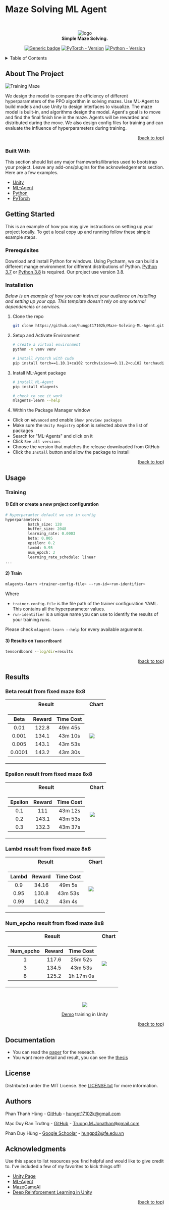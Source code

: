 <div id="top"></div>
<!--
*** Thanks for checking out the Best-README-Template. If you have a suggestion
*** that would make this better, please fork the repo and create a pull request
*** or simply open an issue with the tag "enhancement".
*** Don't forget to give the project a star!
*** Thanks again! Now go create something AMAZING! :D
-->



<!-- PROJECT SHIELDS -->
<!--
*** I'm using markdown "reference style" links for readability.
*** Reference links are enclosed in brackets [ ] instead of parentheses ( ).
*** See the bottom of this document for the declaration of the reference variables
*** for contributors-url, forks-url, etc. This is an optional, concise syntax you may use.
*** https://www.markdownguide.org/basic-syntax/#reference-style-links
-->

# Maze Solving ML Agent

<!-- PROJECT LOGO -->
<br />
<div align="center">
 
![logo](Images/logo-maze.png)  
**Simple Maze Solving.**  

[![Generic badge](https://img.shields.io/badge/License-MIT-<COLOR>.svg?style=for-the-badge)](https://github.com/hungpt17102k/Maze-Solving-ML-Agent/blob/main/LICENSE) 
[![PyTorch - Version](https://img.shields.io/badge/PYTORCH-1.10+-red?style=for-the-badge&logo=pytorch)](https://pytorch.org/get-started/locally/) 
[![Python - Version](https://img.shields.io/badge/PYTHON-3.8-red?style=for-the-badge&logo=python&logoColor=white)](https://www.python.org/downloads/)
<br/>

 
</div>

<!-- TABLE OF CONTENTS -->
<details>
  <summary>Table of Contents</summary>
  <ol>
    <li>
      <a href="#about-the-project">About The Project</a>
      <ul>
        <li><a href="#built-with">Built With</a></li>
      </ul>
    </li>
    <li>
      <a href="#getting-started">Getting Started</a>
      <ul>
        <li><a href="#prerequisites">Prerequisites</a></li>
        <li><a href="#installation">Installation</a></li>
      </ul>
    </li>
    <li><a href="#usage">Usage</a></li>
    <li><a href="#usage">Result</a></li>
    <li><a href="#contributing">Documentation</a></li>
    <li><a href="#license">License</a></li>
    <li><a href="#contact">Contact</a></li>
    <li><a href="#acknowledgments">Acknowledgments</a></li>
  </ol>
</details>



<!-- ABOUT THE PROJECT -->
## About The Project

![Training Maze](Images/Random_6x6_Training.PNG)

We design the model to compare the efficiency of different hyperparameters of the PPO algorithm in solving mazes. Use ML-Agent to build models and use Unity to design interfaces to visualize. The maze model is built-in, and algorithms design the model. Agent's goal is to move and find the final finish line in the maze. Agents will be rewarded and distributed during the move. We also design config files for training and can evaluate the influence of hyperparameters during training.


<p align="right">(<a href="#top">back to top</a>)</p>



### Built With

This section should list any major frameworks/libraries used to bootstrap your project. Leave any add-ons/plugins for the acknowledgements section. Here are a few examples.

* [Unity](https://nextjs.org/)
* [ML-Agent](https://reactjs.org/)
* [Python](https://vuejs.org/)
* [PyTorch](https://angular.io/)




<!-- GETTING STARTED -->
## Getting Started

This is an example of how you may give instructions on setting up your project locally.
To get a local copy up and running follow these simple example steps.

### Prerequisites

Download and install Python for windows. Using Pycharm, we can build a different mange environment for different distributions of Python. [Python 3.7](https://www.python.org/downloads/) or [Python 3.8](https://www.python.org/downloads/) is required. Our project use version 3.8.


### Installation

_Below is an example of how you can instruct your audience on installing and setting up your app. This template doesn't rely on any external dependencies or services._


1. Clone the repo
   ```sh
   git clone https://github.com/hungpt17102k/Maze-Solving-ML-Agent.git
   ```
2. Setup and Activate Environment
   ```sh
   # create a virtual environment
   python -m venv venv

   # install Pytorch with cuda
   pip install torch==1.10.1+cu102 torchvision==0.11.2+cu102 torchaudio===0.10.1+cu102 -f https://download.pytorch.org/whl/cu102/torch_stable.html
   ```
3. Install ML-Agent package
   ```sh
   # install ML-Agent 
   pip install mlagents

   # check to see it work
   mlagents-learn --help
   ```
4. Within the Package Manager window
  *	Click on `Advanced` and enable `Show preview packages`
  *	Make sure the `Unity Registry` option is selected above the list of packages
  *	Search for "ML-Agents" and click on it
  *	Click `See all versions`
  *	Choose the version that matches the release downloaded from GitHub
  *	Click the `Install` button and allow the package to install



<p align="right">(<a href="#top">back to top</a>)</p>



<!-- USAGE EXAMPLES -->
## Usage

### Training
#### 1) Edit or create a new project configuration
```python
# Hyperparamter default we use in config
hyperparameters:
	      batch_size: 128
	      buffer_size: 2048
	      learning_rate: 0.0003
	      beta: 0.005
	      epsilon: 0.2
	      lambd: 0.95
	      num_epoch: 3
	      learning_rate_schedule: linear
...
```

#### 2) Train
```bash
mlagents-learn <trainer-config-file> --run-id=<run-identifier>
```
Where
* `trainer-config-file` is the file path of the trainer configuration YAML. This contains all the hyperparameter values.
* `run-identifier` is a unique name you can use to identify the results of your training runs.

Please check `mlagent-learn --help` for every available arguments.

#### 3) Results on `Tensordboard`
```cmd
tensordboard --log/dir=results
```


<p align="right">(<a href="#top">back to top</a>)</p>




## Results
### Beta result from fixed maze 8x8
 
<table>
<tr><th>Result </th><th>Chart</th></tr>
<tr><td>

|        Beta        |    Reward     |    Time Cost    |
|:------------------:|:-------------:|:---------------:|
|        0.01        |     122.8     |     49m 45s     |
|        0.001       |     134.1     |     43m 10s     |
|        0.005       |     143.1     |     43m 53s     |
|        0.0001      |     143.2     |     43m 30s     |


</td><td>

<img src="Images/beta-chart.png"/>

</td></tr> </table>
 
 
### Epsilon result from fixed maze 8x8
 
<table>
<tr><th>Result </th><th>Chart</th></tr>
<tr><td>

|       Epsilon      |    Reward    |    Time Cost    |
|:------------------:|:------------:|:---------------:|
|         0.1        |     111      |     43m 12s     |
|         0.2        |    143.1     |     43m 53s     |
|         0.3        |    132.3     |     43m 37s     |


</td><td>

<img src="Images/epsilon-chart.png"/>

</td></tr> </table>
 
 
### Lambd result from fixed maze 8x8
 
<table>
<tr><th>Result </th><th>Chart</th></tr>
<tr><td>

|        Lambd       |    Reward    |    Time Cost    |
|:------------------:|:------------:|:---------------:|
|         0.9        |     34.16    |     49m 5s      |
|         0.95       |     130.8    |     43m 53s     |
|         0.99       |     140.2    |     43m 4s      |


</td><td>

<img src="Images/lambd-chart.png"/>

</td></tr> </table>


### Num_epcho result from fixed maze 8x8
 
<table>
<tr><th>Result </th><th>Chart</th></tr>
<tr><td>

|   Num_epcho   |    Reward    |    Time Cost    |
|:-------------:|:------------:|:---------------:|
|       1       |     117.6    |     25m 52s     |
|       3       |     134.5    |     43m 53s     |
|       8       |     125.2    |    1h 17m 0s    |


</td><td>

<img src="Images/num-epcho-chart.png" />

</td></tr> </table>
 
</br>
<div align="center">
 
 ![](Images/Training_GIF/8x8_Random_Maze.gif)
 
 [Demo](Images/Training_GIF) training in Unity
 
 </div>

<p align="right">(<a href="#top">back to top</a>)</p>

<!-- DOCUMENTATION -->

## Documentation

* You can read the [paper](Documentation/Paper.pdf) for the reseach.
* You want more detail and result, you can see the [thesis](Documentation/Thesis.pdf)




<!-- LICENSE -->
## License

Distributed under the MIT License. See [LICENSE.txt](LICENSE) for more information.



<!-- CONTACT -->
## Authors

Phan Thanh Hùng - [GitHub](https://github.com/hungpt17102k) - hungpt17102k@gmail.com

Mạc Duy Đan Trường - [GitHub](https://github.com/TruongJonathan) - Truong.M.Jonathan@gmail.com

Phan Duy Hùng - [Google Schoolar](https://scholar.google.com/citations?user=V3paQH8AAAAJ&hl=vi&oi=ao) - hungpd2@fe.edu.vn



<!-- ACKNOWLEDGMENTS -->
## Acknowledgments

Use this space to list resources you find helpful and would like to give credit to. I've included a few of my favorites to kick things off!

* [Unity Page](https://unity.com/)
* [ML-Agent](https://github.com/Unity-Technologies/ml-agents)
* [MazeGameAI](https://github.com/tavik000/MazeGameAI)
* [Deep Reinforcement Learning in Unity](https://link.springer.com/book/10.1007/978-1-4842-6503-1)

<p align="right">(<a href="#top">back to top</a>)</p>



<!-- MARKDOWN LINKS & IMAGES -->
<!-- https://www.markdownguide.org/basic-syntax/#reference-style-links -->
[contributors-shield]: https://img.shields.io/github/contributors/othneildrew/Best-README-Template.svg?style=for-the-badge
[contributors-url]: https://github.com/othneildrew/Best-README-Template/graphs/contributors
[forks-shield]: https://img.shields.io/github/forks/othneildrew/Best-README-Template.svg?style=for-the-badge
[forks-url]: https://github.com/othneildrew/Best-README-Template/network/members
[stars-shield]: https://img.shields.io/github/stars/othneildrew/Best-README-Template.svg?style=for-the-badge
[stars-url]: https://github.com/othneildrew/Best-README-Template/stargazers
[issues-shield]: https://img.shields.io/github/issues/othneildrew/Best-README-Template.svg?style=for-the-badge
[issues-url]: https://github.com/othneildrew/Best-README-Template/issues
[license-shield]: https://img.shields.io/github/license/othneildrew/Best-README-Template.svg?style=for-the-badge
[license-url]: https://github.com/othneildrew/Best-README-Template/blob/master/LICENSE.txt
[linkedin-shield]: https://img.shields.io/badge/-LinkedIn-black.svg?style=for-the-badge&logo=linkedin&colorB=555
[linkedin-url]: https://linkedin.com/in/othneildrew
[product-screenshot]: images/screenshot.png

